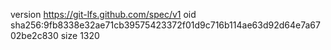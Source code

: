 version https://git-lfs.github.com/spec/v1
oid sha256:9fb8338e32ae71cb39575423372f01d9c716b114ae63d92d64e7a6702be2c830
size 1320
